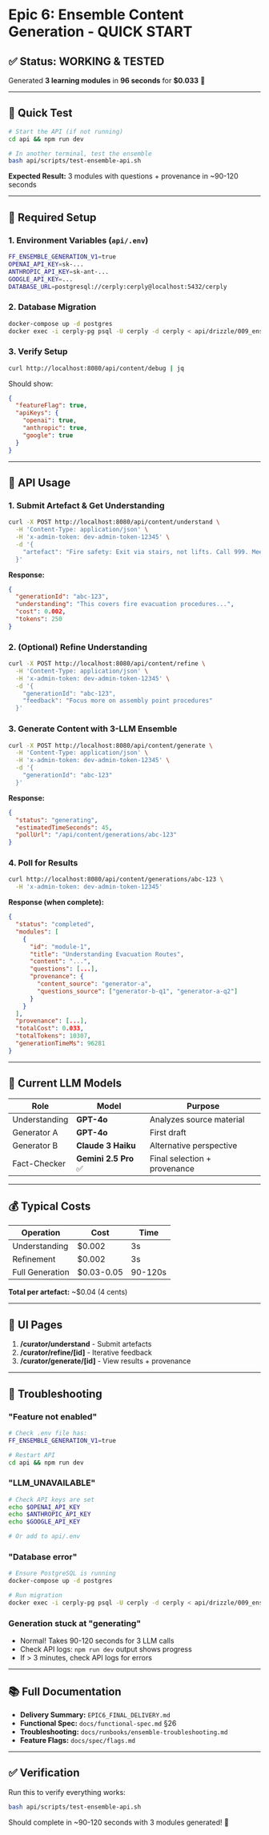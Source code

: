 # Epic 6: Ensemble Content Generation - QUICK START

## ✅ Status: WORKING & TESTED

Generated **3 learning modules** in **96 seconds** for **$0.033** 🎉

---

## 🚀 Quick Test

```bash
# Start the API (if not running)
cd api && npm run dev

# In another terminal, test the ensemble
bash api/scripts/test-ensemble-api.sh
```

**Expected Result:** 3 modules with questions + provenance in ~90-120 seconds

---

## 🔑 Required Setup

### 1. Environment Variables (`api/.env`)
```bash
FF_ENSEMBLE_GENERATION_V1=true
OPENAI_API_KEY=sk-...
ANTHROPIC_API_KEY=sk-ant-...
GOOGLE_API_KEY=...
DATABASE_URL=postgresql://cerply:cerply@localhost:5432/cerply
```

### 2. Database Migration
```bash
docker-compose up -d postgres
docker exec -i cerply-pg psql -U cerply -d cerply < api/drizzle/009_ensemble_generation.sql
```

### 3. Verify Setup
```bash
curl http://localhost:8080/api/content/debug | jq
```

Should show:
```json
{
  "featureFlag": true,
  "apiKeys": {
    "openai": true,
    "anthropic": true,
    "google": true
  }
}
```

---

## 🎯 API Usage

### 1. Submit Artefact & Get Understanding
```bash
curl -X POST http://localhost:8080/api/content/understand \
  -H 'Content-Type: application/json' \
  -H 'x-admin-token: dev-admin-token-12345' \
  -d '{
    "artefact": "Fire safety: Exit via stairs, not lifts. Call 999. Meet at assembly point."
  }'
```

**Response:**
```json
{
  "generationId": "abc-123",
  "understanding": "This covers fire evacuation procedures...",
  "cost": 0.002,
  "tokens": 250
}
```

### 2. (Optional) Refine Understanding
```bash
curl -X POST http://localhost:8080/api/content/refine \
  -H 'Content-Type: application/json' \
  -H 'x-admin-token: dev-admin-token-12345' \
  -d '{
    "generationId": "abc-123",
    "feedback": "Focus more on assembly point procedures"
  }'
```

### 3. Generate Content with 3-LLM Ensemble
```bash
curl -X POST http://localhost:8080/api/content/generate \
  -H 'Content-Type: application/json' \
  -H 'x-admin-token: dev-admin-token-12345' \
  -d '{
    "generationId": "abc-123"
  }'
```

**Response:**
```json
{
  "status": "generating",
  "estimatedTimeSeconds": 45,
  "pollUrl": "/api/content/generations/abc-123"
}
```

### 4. Poll for Results
```bash
curl http://localhost:8080/api/content/generations/abc-123 \
  -H 'x-admin-token: dev-admin-token-12345'
```

**Response (when complete):**
```json
{
  "status": "completed",
  "modules": [
    {
      "id": "module-1",
      "title": "Understanding Evacuation Routes",
      "content": "...",
      "questions": [...],
      "provenance": {
        "content_source": "generator-a",
        "questions_source": ["generator-b-q1", "generator-a-q2"]
      }
    }
  ],
  "provenance": [...],
  "totalCost": 0.033,
  "totalTokens": 10307,
  "generationTimeMs": 96281
}
```

---

## 🤖 Current LLM Models

| Role | Model | Purpose |
|------|-------|---------|
| Understanding | **GPT-4o** | Analyzes source material |
| Generator A | **GPT-4o** | First draft |
| Generator B | **Claude 3 Haiku** | Alternative perspective |
| Fact-Checker | **Gemini 2.5 Pro** ✅ | Final selection + provenance |

---

## 💰 Typical Costs

| Operation | Cost | Time |
|-----------|------|------|
| Understanding | $0.002 | 3s |
| Refinement | $0.002 | 3s |
| Full Generation | $0.03-0.05 | 90-120s |

**Total per artefact:** ~$0.04 (4 cents)

---

## 🎨 UI Pages

1. **/curator/understand** - Submit artefacts
2. **/curator/refine/[id]** - Iterative feedback
3. **/curator/generate/[id]** - View results + provenance

---

## 🐛 Troubleshooting

### "Feature not enabled"
```bash
# Check .env file has:
FF_ENSEMBLE_GENERATION_V1=true

# Restart API
cd api && npm run dev
```

### "LLM_UNAVAILABLE"
```bash
# Check API keys are set
echo $OPENAI_API_KEY
echo $ANTHROPIC_API_KEY  
echo $GOOGLE_API_KEY

# Or add to api/.env
```

### "Database error"
```bash
# Ensure PostgreSQL is running
docker-compose up -d postgres

# Run migration
docker exec -i cerply-pg psql -U cerply -d cerply < api/drizzle/009_ensemble_generation.sql
```

### Generation stuck at "generating"
- Normal! Takes 90-120 seconds for 3 LLM calls
- Check API logs: `npm run dev` output shows progress
- If > 3 minutes, check API logs for errors

---

## 📚 Full Documentation

- **Delivery Summary:** `EPIC6_FINAL_DELIVERY.md`
- **Functional Spec:** `docs/functional-spec.md` §26
- **Troubleshooting:** `docs/runbooks/ensemble-troubleshooting.md`
- **Feature Flags:** `docs/spec/flags.md`

---

## ✅ Verification

Run this to verify everything works:
```bash
bash api/scripts/test-ensemble-api.sh
```

Should complete in ~90-120 seconds with 3 modules generated! 🚀

